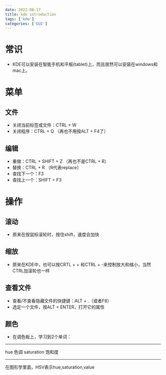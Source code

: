 ```yaml
---
date: 2022-08-17
title: kde introduction
tags: ['kde']
categories: ['GUI']
---
```


常识
====

-   KDE可以安装在智能手机和平板(tablet)上，而且居然可以安装在windows和mac上。

菜单
====

文件
----

-   关闭当前标签或文件：CTRL + W
-   关闭程序：CTRL + Q （再也不用按ALT + F4了）

编辑
----

-   重做：CTRL + SHIFT + Z （再也不是CTRL + R）
-   替换：CTRL + R （R代表replace）
-   查找下一个：F3
-   查找上一个：SHIFT + F3

操作
====

滚动
----

-   原来在按鼠标滚轮时，按住shift，速度会加快

缩放
----

-   原来在KDE中，也可以按CRTL + + 和CTRL +
    -来控制放大和缩小，当然CTRL加滚轮也一样

查看文件
--------

-   查看/不查看隐藏文件的快捷键：ALT + .（或者F8）
-   选定一个文件，按ALT + ENTER，打开它的属性

颜色
----

-   在调色板上，学习到2个单词：

  ------------ --------
  hue          色调
  saturation   饱和度
  ------------ --------

在图形学里面，HSV表示hue,saturation,value
